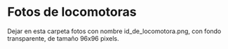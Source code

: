 # Fotos de locomotoras

Dejar en esta carpeta fotos con nombre id_de_locomotora.png, con fondo transparente, de tamaño 96x96 pixels.

